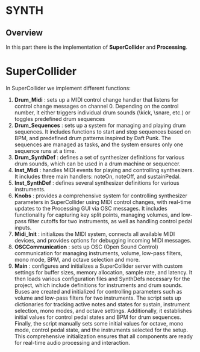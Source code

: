 # SYNTH

## Overview
In this part there is the implementation of **SuperCollider** and **Processing**. 

# SuperCollider
In SuperCollider we implement different functions:
1) **Drum_Midi** : sets up a MIDI control change handler that listens for control change messages on channel 0. Depending on the control number, it either triggers individual drum sounds (\kick, \snare, etc.) or toggles predefined drum sequences
2) **Drum_Sequences** : sets up a system for managing and playing drum sequences. It includes functions to start and stop sequences based on BPM, and predefined drum patterns inspired by Daft Punk. The sequences are managed as tasks, and the system ensures only one sequence runs at a time.
3) **Drum_SynthDef** : defines a set of synthesizer definitions for various drum sounds, which can be used in a drum machine or sequencer.
4) **Inst_Midi** : handles MIDI events for playing and controlling synthesizers. It includes three main handlers: noteOn, noteOff, and sustainPedal.
5) **Inst_SynthDef** : defines several synthesizer definitions for various instruments.
6) **Knobs** : provides a comprehensive system for controlling synthesizer parameters in SuperCollider using MIDI control changes, with real-time updates to the Processing GUI via OSC messages. It includes functionality for capturing key split points, managing volumes, and low-pass filter cutoffs for two instruments, as well as handling control pedal inputs.
7) **Midi_Init** : initializes the MIDI system, connects all available MIDI devices, and provides options for debugging incoming MIDI messages.
8) **OSCCommunication** : sets up OSC (Open Sound Control) communication for managing instruments, volume, low-pass filters, mono mode, BPM, and octave selection and more.
9) **Main** : configures and initializes a SuperCollider server with custom settings for buffer sizes, memory allocation, sample rate, and latency. It then loads various configuration files and SynthDefs necessary for the project, which include definitions for instruments and drum sounds. Buses are created and initialized for controlling parameters such as volume and low-pass filters for two instruments. The script sets up dictionaries for tracking active notes and states for sustain, instrument selection, mono modes, and octave settings. Additionally, it establishes initial values for control pedal states and BPM for drum sequences. Finally, the script manually sets some initial values for octave, mono mode, control pedal state, and the instruments selected for the setup. This comprehensive initialization ensures that all components are ready for real-time audio processing and interaction.


